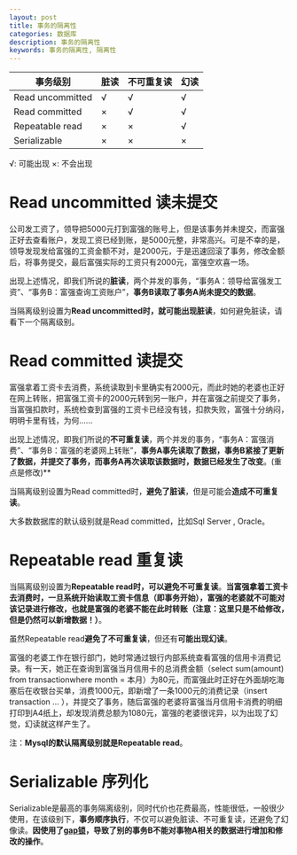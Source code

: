 ```yaml
---
layout: post
title: 事务的隔离性
categories: 数据库
description: 事务的隔离性
keywords: 事务的隔离性, 隔离性
---
```


| 事务级别 | 脏读 | 不可重复读 | 幻读 | 
| ------- | :------ | :----- | :------ |
| Read uncommitted | √ | √ | √ |
| Read committed | × | √ | √ |
| Repeatable read | × | × | √ |
| Serializable | × | × | × |

√: 可能出现    ×: 不会出现


# Read uncommitted 读未提交

公司发工资了，领导把5000元打到富强的账号上，但是该事务并未提交，而富强正好去查看账户，发现工资已经到账，是5000元整，非常高兴。可是不幸的是，领导发现发给富强的工资金额不对，是2000元，于是迅速回滚了事务，修改金额后，将事务提交，最后富强实际的工资只有2000元，富强空欢喜一场。

出现上述情况，即我们所说的**脏读**，两个并发的事务，“事务A：领导给富强发工资”、“事务B：富强查询工资账户”，**事务B读取了事务A尚未提交的数据**。

当隔离级别设置为**Read uncommitted时，就可能出现脏读**，如何避免脏读，请看下一个隔离级别。


# Read committed 读提交

富强拿着工资卡去消费，系统读取到卡里确实有2000元，而此时她的老婆也正好在网上转账，把富强工资卡的2000元转到另一账户，并在富强之前提交了事务，当富强扣款时，系统检查到富强的工资卡已经没有钱，扣款失败，富强十分纳闷，明明卡里有钱，为何......

出现上述情况，即我们所说的**不可重复读**，两个并发的事务，“事务A：富强消费”、“事务B：富强的老婆网上转账”，**事务A事先读取了数据，事务B紧接了更新了数据，并提交了事务，而事务A再次读取该数据时，数据已经发生了改变**。(重点是修改)**

当隔离级别设置为Read committed时，**避免了脏读**，但是可能会**造成不可重复读**。

大多数数据库的默认级别就是Read committed，比如Sql Server , Oracle。


# Repeatable read 重复读

当隔离级别设置为**Repeatable read时，可以避免不可重复读**。**当富强拿着工资卡去消费时，一旦系统开始读取工资卡信息（即事务开始），富强的老婆就不可能对该记录进行修改，也就是富强的老婆不能在此时转账（注意：这里只是不给修改，但是仍然可以新增数据！）**。

虽然Repeatable read**避免了不可重复读**，但还有**可能出现幻读**。

富强的老婆工作在银行部门，她时常通过银行内部系统查看富强的信用卡消费记录。有一天，她正在查询到富强当月信用卡的总消费金额（select sum(amount) from transactionwhere month = 本月）为80元，而富强此时正好在外面胡吃海塞后在收银台买单，消费1000元，即新增了一条1000元的消费记录（insert transaction ... ），并提交了事务，随后富强的老婆将富强当月信用卡消费的明细打印到A4纸上，却发现消费总额为1080元，富强的老婆很诧异，以为出现了幻觉，幻读就这样产生了。

注：**Mysql的默认隔离级别就是Repeatable read**。


# Serializable 序列化

Serializable是最高的事务隔离级别，同时代价也花费最高，性能很低，一般很少使用，在该级别下，**事务顺序执行**，不仅可以避免脏读、不可重复读，还避免了幻像读。**因使用了[gap锁](http://www.cnblogs.com/hellopretty/p/5020093.html)，导致了别的事务B不能对事物A相关的数据进行增加和修改的操作**。
 

